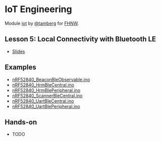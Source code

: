 # IoT Engineering
Module [iot](https://www.fhnw.ch/de/studium/module/9280188) by [@tamberg](https://twitter.com/tamberg) for [FHNW](https://www.fhnw.ch/).

## Lesson 5: Local Connectivity with Bluetooth LE
- [Slides](http://www.tamberg.org/fhnw/2024/hs/IoT05BluetoothLEConnectivity.pdf)

## Examples
- [nRF52840_BeaconBleObservable.ino](Arduino/nRF52840_BeaconBleObservable/nRF52840_BeaconBleObservable.ino)
- [nRF52840_HrmBleCentral.ino](Arduino/nRF52840_HrmBleCentral/nRF52840_HrmBleCentral.ino)
- [nRF52840_HrmBlePeripheral.ino](Arduino/nRF52840_HrmBlePeripheral/nRF52840_HrmBlePeripheral.ino)
- [nRF52840_ScannerBleCentral.ino](Arduino/nRF52840_ScannerBleCentral/nRF52840_ScannerBleCentral.ino)
- [nRF52840_UartBleCentral.ino](Arduino/nRF52840_UartBleCentral/nRF52840_UartBleCentral.ino)
- [nRF52840_UartBlePeripheral.ino](Arduino/nRF52840_UartBlePeripheral/nRF52840_UartBlePeripheral.ino)

## Hands-on
- TODO
